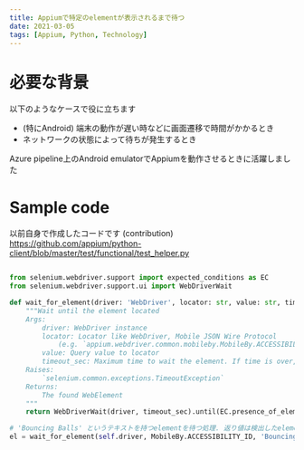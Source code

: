 ```yaml
---
title: Appiumで特定のelementが表示されるまで待つ
date: 2021-03-05
tags: [Appium, Python, Technology]
---
```


<!-- toc -->

# 必要な背景

以下のようなケースで役に立ちます

* (特にAndroid) 端末の動作が遅い時などに画面遷移で時間がかかるとき
* ネットワークの状態によって待ちが発生するとき

Azure pipeline上のAndroid emulatorでAppiumを動作させるときに活躍しました

# Sample code

以前自身で作成したコードです (contribution)
https://github.com/appium/python-client/blob/master/test/functional/test_helper.py

```python

from selenium.webdriver.support import expected_conditions as EC
from selenium.webdriver.support.ui import WebDriverWait

def wait_for_element(driver: 'WebDriver', locator: str, value: str, timeout_sec: float = 10) -> 'WebElement':
    """Wait until the element located
    Args:
        driver: WebDriver instance
        locator: Locator like WebDriver, Mobile JSON Wire Protocol
            (e.g. `appium.webdriver.common.mobileby.MobileBy.ACCESSIBILITY_ID`)
        value: Query value to locator
        timeout_sec: Maximum time to wait the element. If time is over, `TimeoutException` is thrown
    Raises:
        `selenium.common.exceptions.TimeoutException`
    Returns:
        The found WebElement
    """
    return WebDriverWait(driver, timeout_sec).until(EC.presence_of_element_located((locator, value)))

# 'Bouncing Balls' というテキストを持つelementを待つ処理. 返り値は検出したelement.
el = wait_for_element(self.driver, MobileBy.ACCESSIBILITY_ID, 'Bouncing Balls')

```